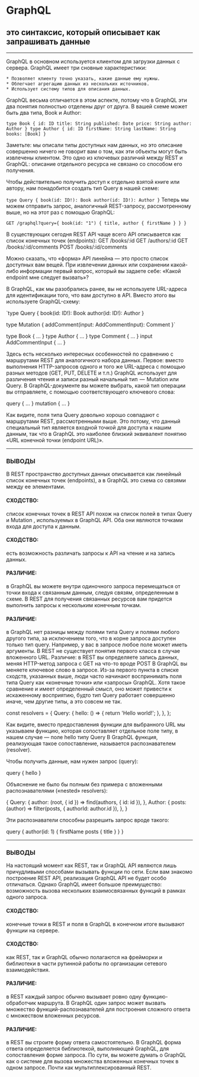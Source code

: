 # GraphQL 
## это синтаксис, который описывает как запрашивать данные
-----
GraphQL в основном используется клиентом для загрузки данных с сервера. GraphQL имеет три 
сновные характеристики:

    * Позволяет клиенту точно указать, какие данные ему нужны.
    * Облегчает агрегацию данных из нескольких источников.
    * Использует систему типов для описания данных.

GraphQL весьма отличается в этом аспекте, потому что в GraphQL эти два понятия полностью отделены друг от друга. В вашей схеме может быть два типа,
Book и Author:

`type Book {
  id: ID
  title: String
  published: Date
  price: String
  author: Author
}
type Author {
  id: ID
  firstName: String
  lastName: String
  books: [Book]
}`

Заметьте: мы описали типы доступных нам данных, но это описание совершенно ничего не говорит вам о том, как эти объекты могут быть извлечены клиентом. Это одно из ключевых различий между REST и GraphQL : описание отдельного ресурса не связано со способом его получения.

Чтобы действительно получить доступ к отдельно взятой книге или автору, нам понадобится создать тип Query в нашей схеме:

`type Query {
  book(id: ID!): Book
  author(id: ID!): Author
}`
Теперь мы можем отправить запрос, аналогичный REST-запросу, рассмотренному выше, но на этот раз с помощью GraphQL:

`GET /graphql?query={ book(id: "1") { title, author { firstName } } }`

В существующих сегодня REST API чаще всего API описывается как список конечных точек (endpoints):
GET /books/:id
GET /authors/:id
GET /books/:id/comments
POST /books/:id/comments

Можно сказать, что «форма» API линейна — это просто список доступных вам вещей. При извлечении данных или сохранении какой-либо информации первый вопрос, который вы задаете себе: «Какой endpoint мне следует вызвать»?

В GraphQL, как мы разобрались ранее, вы не используете URL-адреса для идентификации того, что вам доступно в API. Вместо этого вы используете GraphQL-схему:

`type Query {
  book(id: ID!): Book
  author(id: ID!): Author
}

type Mutation {
  addComment(input: AddCommentInput): Comment
}`

type Book { ... }
type Author { ... }
type Comment { ... }
input AddCommentInput { ... }

Здесь есть несколько интересных особенностей по сравнению с маршрутами REST для аналогичного набора данных. Первое: вместо выполнения HTTP-запросов одного и того же URL-адреса с помощью разных методов (GET, PUT, DELETE и т.п.) GraphQL использует для различения чтения и записи разный начальный тип  —  Mutation или Query. В GraphQL-документе вы можете выбрать, какой тип операции вы отправляете, с помощью соответствующего ключевого слова:

query { ... }
mutation { ... }

Как видите, поля типа
Query
довольно хорошо совпадают с маршрутами REST, рассмотренными выше. Это потому, что данный специальный тип является входной точкой для доступа к нашим данным, так что в GraphQL это наиболее близкий эквивалент понятию «URL конечной точки (endpoint URL)».

-----
### ВЫВОДЫ
В REST пространство доступных данных описывается как линейный список конечных точек (endpoints), а в GraphQL это схема со связями между ее элементами.

#### СХОДСТВО: 
список конечных точек в REST API похож на список полей в типах
Query
и
Mutation
, используемых в GraphQL API. Оба они являются точками входа для доступа к данным.

#### СХОДСТВО: 
есть возможность различать запросы к API на чтение и на запись данных.

#### РАЗЛИЧИЕ: 
в GraphQL вы можете внутри одиночного запроса перемещаться от точки входа к связанным данным, следуя связям, определенным в схеме. В REST для получения связанных ресурсов вам придется выполнить запросы к нескольким конечным точкам.

#### РАЗЛИЧИЕ: 
в GraphQL нет разницы между полями типа Query
и полями любого другого типа, за исключением того, что в корне запроса доступен только тип query. Например, у вас в запросе любое поле может иметь аргументы. В REST не существует понятия первого класса в случае вложенного URL.
Различие: в REST вы определяете запись данных, меняя HTTP-метод запроса с
GET
на что-то вроде
POST
В GraphQL вы меняете ключевое слово в запросе.
Из-за первого пункта в списке сходств, указанных выше, люди часто начинают воспринимать поля типа
Query
как «конечные точки» или «запросы» GraphQL. Хотя такое сравнение и имеет определенный смысл, оно может привести к искаженному восприятию, будто тип
Query 
работает совершенно иначе, чем другие типы, а это совсем не так.


const resolvers = {
  Query: {
    hello: () => {
      return 'Hello world!';
    },
  },
};

Как видите, вместо предоставления функции для выбранного URL мы указываем функцию, которая сопоставляет отдельное поле типу, в нашем случае — поле
hello
типу
Query
В GraphQL функция, реализующая такое сопоставление, называется распознавателем (resolver).

Чтобы получить данные, нам нужен запрос (query):

query {
  hello
}

Объяснение не было бы полным без примера с вложенными распознавателями («nested» resolvers):

{
  Query: {
    author: (root, { id }) => find(authors, { id: id }),
  },
  Author: {
    posts: (author) => filter(posts, { authorId: author.id }),
  },
}

Эти распознаватели способны разрешить запрос вроде такого:

query {
  author(id: 1) {
    firstName
    posts {
      title
    }
  }
}


-----
### ВЫВОДЫ
На настоящий момент как REST, так и GraphQL API являются лишь причудливыми способами вызывать функции по сети. Если вам знакомо построение REST API, реализация GraphQL API не будет особо отличаться. Однако GraphQL имеет большое преимущество: возможность вызова нескольких взаимосвязанных функций в рамках одного запроса.

#### СХОДСТВО: 
конечные точки в REST и поля в GraphQL в конечном итоге вызывают функции на сервере.

#### СХОДСТВО: 
как REST, так и GraphQL обычно полагаются на фрейморки и библиотеки в части рутинной работы по организации сетевого взаимодействия.

#### РАЗЛИЧИЕ: 
в REST каждый запрос обычно вызывает ровно одну функцию-обработчик маршрута. 
В GraphQL один запрос может вызвать множество функций-распознавателей для построения 
сложного ответа с множеством вложенных ресурсов.

#### РАЗЛИЧИЕ: 
в REST вы строите форму ответа самостоятельно. В GraphQL форма ответа определяется библиотекой, выполняющей GraphQL, для сопоставления форме запроса.
По сути, вы можете думать о GraphQL как о системе для вызова множества вложенных конечных точек в одном запросе. Почти как мультиплексированный REST.


